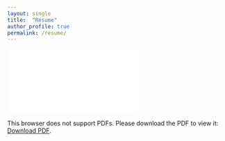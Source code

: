 ```yaml
---
layout: single
title:  "Resume"
author_profile: true
permalink: /resume/
---
```


<object data="/Charlie_Resume.pdf" type="application/pdf" width="100%" height="137em">
    <embed src="/Charlie_Resume.pdf">
        <p>This browser does not support PDFs. Please download the PDF to view it: <a href="/Charlie_Resume.pdf">Download PDF</a>.</p>
    </embed>
</object>
  
